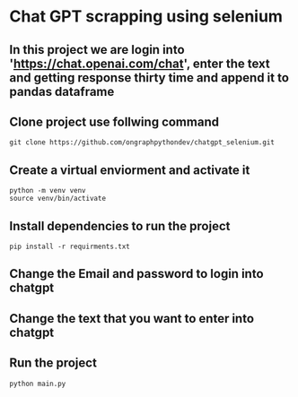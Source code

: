 # Chat GPT scrapping using selenium
## In this project we are login into 'https://chat.openai.com/chat', enter the text  and getting response thirty time and append it to pandas dataframe

## Clone project use follwing command
```
git clone https://github.com/ongraphpythondev/chatgpt_selenium.git
```

## Create a virtual enviorment and activate it
```
python -m venv venv
source venv/bin/activate
```

## Install dependencies to run the project
```
pip install -r requirments.txt
```

## Change the Email and password to login into chatgpt
## Change the text that you want to enter into chatgpt

## Run the project
```
python main.py
```
